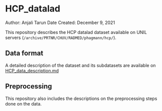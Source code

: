 # HCP_datalad

Author: Anjali Tarun
Date Created: December 9, 2021

This repository describes the HCP datalad dataset available on UNIL servers (`/archive/PRTNR/CHUV/RADMED/phagmann/hcp/`).

## Data format

A detailed description of the dataset and its subdatasets are available on [HCP_data_description.md](https://github.com/abtarun/HCP_datalad/blob/main/HCP_data_description.md)


## Preprocessing 

This repository also includes the descriptions on the preprocessing steps done on the data.

